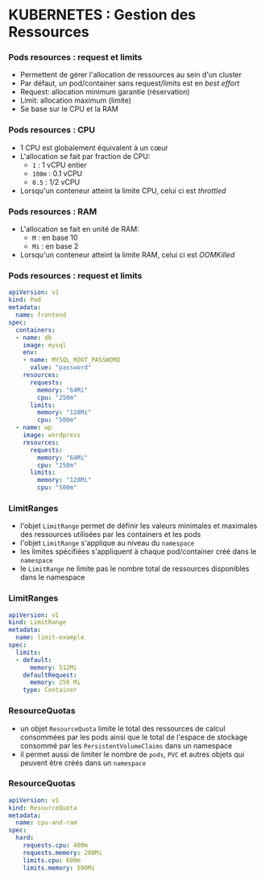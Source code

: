 # KUBERNETES : Gestion des Ressources

### Pods resources : request et limits

- Permettent de gérer l'allocation de ressources au sein d'un cluster
- Par défaut, un pod/container sans request/limits est en *best effort*
- Request: allocation minimum garantie (réservation)
- Limit: allocation maximum (limite)
- Se base sur le CPU et la RAM

### Pods resources : CPU

- 1 CPU est globalement équivalent à un cœur
- L'allocation se fait par fraction de CPU:
  - `1` : 1 vCPU entier
  - `100m` : 0.1 vCPU
  - `0.5` : 1/2 vCPU
- Lorsqu'un conteneur atteint la limite CPU, celui ci est *throttled*

### Pods resources : RAM

- L'allocation se fait en unité de RAM:
  - `M` : en base 10
  - `Mi` : en base 2
- Lorsqu'un conteneur atteint la limite RAM, celui ci est *OOMKilled*

### Pods resources : request et limits

```yaml
apiVersion: v1
kind: Pod
metadata:
  name: frontend
spec:
  containers:
  - name: db
    image: mysql
    env:
    - name: MYSQL_ROOT_PASSWORD
      value: "password"
    resources:
      requests:
        memory: "64Mi"
        cpu: "250m"
      limits:
        memory: "128Mi"
        cpu: "500m"
  - name: wp
    image: wordpress
    resources:
      requests:
        memory: "64Mi"
        cpu: "250m"
      limits:
        memory: "128Mi"
        cpu: "500m"
```

### LimitRanges

- l'objet `LimitRange` permet de définir les valeurs minimales et maximales des ressources utilisées par les containers et les pods
- l'objet `LimitRange` s'applique au niveau du `namespace`
- les limites spécifiées s'appliquent à chaque pod/container créé dans le `namespace`
- le `LimitRange` ne limite pas le nombre total de ressources disponibles dans le namespace

### LimitRanges

```yaml
apiVersion: v1
kind: LimitRange
metadata:
  name: limit-example
spec:
  limits:
  - default:
      memory: 512Mi
    defaultRequest:
      memory: 256 Mi
    type: Container
```

### ResourceQuotas

- un objet `ResourceQuota` limite le total des ressources de calcul consommées par les pods ainsi que
  le total de l'espace de stockage consommé par les `PersistentVolumeClaims` dans un namespace
- il permet aussi de limiter le nombre de `pods`, `PVC` et autres objets qui peuvent être créés dans un `namespace`

### ResourceQuotas

```yaml
apiVersion: v1
kind: ResourceQuota
metadata:
  name: cpu-and-ram
spec:
  hard:
    requests.cpu: 400m
    requests.memory: 200Mi
    limits.cpu: 600m
    limits.memory: 500Mi
```

